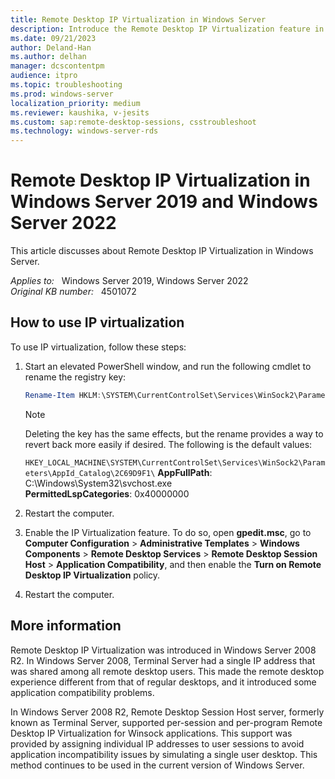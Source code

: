 ```yaml
---
title: Remote Desktop IP Virtualization in Windows Server
description: Introduce the Remote Desktop IP Virtualization feature in Windows Server.
ms.date: 09/21/2023
author: Deland-Han
ms.author: delhan
manager: dcscontentpm
audience: itpro
ms.topic: troubleshooting
ms.prod: windows-server
localization_priority: medium
ms.reviewer: kaushika, v-jesits
ms.custom: sap:remote-desktop-sessions, csstroubleshoot
ms.technology: windows-server-rds
---
```

# Remote Desktop IP Virtualization in Windows Server 2019 and Windows Server 2022

This article discusses about Remote Desktop IP Virtualization in Windows Server.

_Applies to:_ &nbsp; Windows Server 2019, Windows Server 2022  
_Original KB number:_ &nbsp; 4501072

## How to use IP virtualization

To use IP virtualization, follow these steps:

1. Start an elevated PowerShell window, and run the following cmdlet to rename the registry key:

   ```powershell
   Rename-Item HKLM:\SYSTEM\CurrentControlSet\Services\WinSock2\Parameters\AppId_Catalog\2C69D9F1 Backup_2C69D9F1
   ```

   > [!NOTE]
   > Deleting the key has the same effects, but the rename provides a way to revert back more easily if desired. The following is the default values:
   >
   > `HKEY_LOCAL_MACHINE\SYSTEM\CurrentControlSet\Services\WinSock2\Parameters\AppId_Catalog\2C69D9F1\`
   > **AppFullPath**: C:\Windows\System32\svchost.exe\
   > **PermittedLspCategories**: 0x40000000

2. Restart the computer.
3. Enable the IP Virtualization feature. To do so, open **gpedit.msc**, go to **Computer Configuration** > **Administrative Templates** > **Windows Components** > **Remote Desktop Services** > **Remote Desktop Session Host** > **Application Compatibility**, and then enable the **Turn on Remote Desktop IP Virtualization** policy.

4. Restart the computer.

## More information

Remote Desktop IP Virtualization was introduced in Windows Server 2008 R2. In Windows Server 2008, Terminal Server had a single IP address that was shared among all remote desktop users. This made the remote desktop experience different from that of regular desktops, and it introduced some application compatibility problems.

In Windows Server 2008 R2, Remote Desktop Session Host server, formerly known as Terminal Server, supported per-session and per-program Remote Desktop IP Virtualization for Winsock applications. This support was provided by assigning individual IP addresses to user sessions to avoid application incompatibility issues by simulating a single user desktop. This method continues to be used in the current version of Windows Server.
